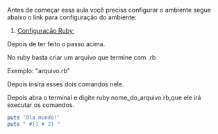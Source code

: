 Antes de começar essa aula voçê precisa configurar o ambiente segue abaixo o link para configuração do ambiente:

1. [Configuração Ruby](https://github.com/amaxsilva/Automacao_Ruby/blob/master/tests/ConfiguracaoRuby/configuracao_ruby.md); 


Depois de ter feito o passo acima.

No ruby basta criar um arquivo que termine com .rb 

Exemplo: "arquivo.rb"

Depois insira esses dois comandos nele.

Depois abra o terminal e digite ruby nome_do_arquivo.rb,que ele irá executar os comandos.

```ruby
puts 'Ola mundo!'
puts " #{1 + 2} "
```
